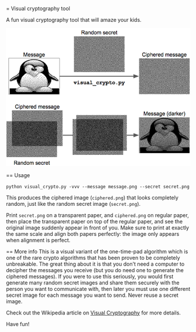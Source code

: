 = Visual cryptography tool

A fun visual cryptography tool that will amaze your kids.

![overview](overview.png)

== Usage

    python visual_crypto.py -vvv --message message.png --secret secret.png

This produces the ciphered image (`ciphered.png`) that looks completely random, just like the random secret image (`secret.png`).

Print `secret.png` on a transparent paper, and `ciphered.png` on regular paper, then place the transparent paper on top of the regular paper, and see the original image suddenly appear in front of you. Make sure to print at exactly the same scale and align both papers perfectly: the image only appears when alignment is perfect.

== More info
This is a visual variant of the one-time-pad algorithm which is one of the rare crypto algorithms that has been proven to be completely unbreakable. The great thing about it is that you don't need a computer to decipher the messages you receive (but you do need one to generate the ciphered messages). If you were to use this seriously, you would first generate many random secret images and share them securely with the person you want to communicate with, then later you must use one different secret image for each message you want to send. Never reuse a secret image.

Check out the Wikipedia article on [Visual Cryptography](https://en.wikipedia.org/wiki/Visual_cryptography) for more details.

Have fun!